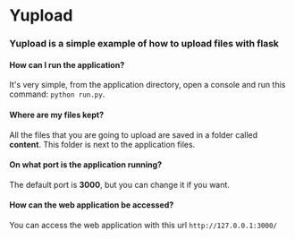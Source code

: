 # Yupload
### Yupload is a simple example of how to upload files with flask
#### How can I run the application?
It's very simple, from the application directory, open a console and run this command: ``` python run.py ```.
#### Where are my files kept?
All the files that you are going to upload are saved in a folder called <b>content</b>. This folder is next to the application files.
#### On what port is the application running?
The default port is <b>3000</b>, but you can change it if you want.
#### How can the web application be accessed?
You can access the web application with this url ```http://127.0.0.1:3000/```
